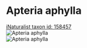 
Apteria aphylla
===============
  
[iNaturalist taxon id: 158457](https://www.inaturalist.org/taxa/158457)  
![Apteria aphylla](https://inaturalist-open-data.s3.amazonaws.com/photos/240122374/medium.jpg)  
![Apteria aphylla](https://inaturalist-open-data.s3.amazonaws.com/photos/240122429/medium.jpg)